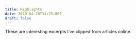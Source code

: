 ```yaml
---
title: Highlights
date: 2020-04-26T14:25:00Z
draft: false
---
```


These are interesting excerpts I've clipped from articles online.
